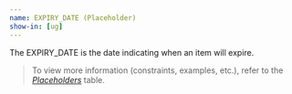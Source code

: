 ```yaml
---
name: EXPIRY_DATE (Placeholder)
show-in: [ug]
---
```

<!-- Make sure this is kept the same as the table cell entry. -->
The EXPIRY_DATE is the date indicating when an item will expire.

> To view more information (constraints, examples, etc.), refer to the [_Placeholders_](#placeholders) table.
